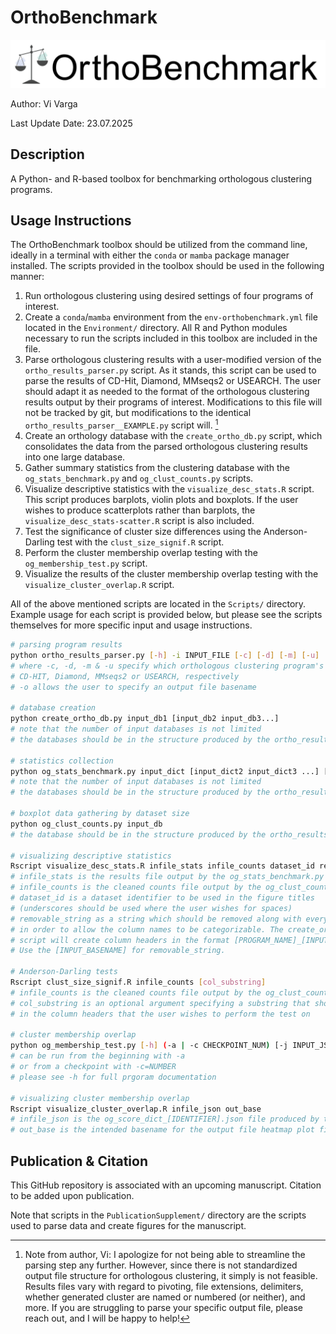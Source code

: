 # OrthoBenchmark

![OrthoBenchmark logo](./img/Logo__OrthoBenchmark.png)

Author: Vi Varga

Last Update Date: 23.07.2025


## Description

A Python- and R-based toolbox for benchmarking orthologous clustering programs.


## Usage Instructions

The OrthoBenchmark toolbox should be utilized from the command line, ideally in a terminal with either the `conda` or `mamba` package manager installed. The scripts provided in the toolbox should be used in the following manner:

1. Run orthologous clustering using desired settings of four programs of interest.
2. Create a `conda`/`mamba` environment from the `env-orthobenchmark.yml` file located in the `Environment/` directory. All R and Python modules necessary to run the scripts included in this toolbox are included in the file.
3. Parse orthologous clustering results with a user-modified version of the `ortho_results_parser.py` script. As it stands, this script can be used to parse the results of CD-Hit, Diamond, MMseqs2 or USEARCH. The user should adapt it as needed to the format of the orthologous clustering results output by their programs of interest. Modifications to this file will not be tracked by git, but modifications to the identical `ortho_results_parser__EXAMPLE.py` script will. [^1]
4. Create an orthology database with the `create_ortho_db.py` script, which consolidates the data from the parsed orthologous clustering results into one large database.
5. Gather summary statistics from the clustering database with the `og_stats_benchmark.py` and `og_clust_counts.py` scripts.
6. Visualize descriptive statistics with the `visualize_desc_stats.R` script. This script produces barplots, violin plots and boxplots. If the user wishes to produce scatterplots rather than barplots, the `visualize_desc_stats-scatter.R` script is also included.
7. Test the significance of cluster size differences using the Anderson-Darling test with the `clust_size_signif.R` script.
8. Perform the cluster membership overlap testing with the `og_membership_test.py` script.
9. Visualize the results of the cluster membership overlap testing with the `visualize_cluster_overlap.R` script.

All of the above mentioned scripts are located in the `Scripts/` directory. Example usage for each script is provided below, but please see the scripts themselves for more specific input and usage instructions.

```bash
# parsing program results
python ortho_results_parser.py [-h] -i INPUT_FILE [-c] [-d] [-m] [-u] [-o OUT_NAME] [-v]
# where -c, -d, -m & -u specify which orthologous clustering program's results should be parsed
# CD-HIT, Diamond, MMseqs2 or USEARCH, respectively
# -o allows the user to specify an output file basename

# database creation
python create_ortho_db.py input_db1 [input_db2 input_db3...]
# note that the number of input databases is not limited
# the databases should be in the structure produced by the ortho_results_parser.py script

# statistics collection
python og_stats_benchmark.py input_dict [input_dict2 input_dict3 ...] [-NAME out_base]
# note that the number of input databases is not limited
# the databases should be in the structure produced by the ortho_results_parser.py script

# boxplot data gathering by dataset size
python og_clust_counts.py input_db
# the database should be in the structure produced by the ortho_results_parser.py script

# visualizing descriptive statistics
Rscript visualize_desc_stats.R infile_stats infile_counts dataset_id removable_string
# infile_stats is the results file output by the og_stats_benchmark.py script
# infile_counts is the cleaned counts file output by the og_clust_counts.py script
# dataset_id is a dataset identifier to be used in the figure titles 
# (underscores should be used where the user wishes for spaces)
# removable_string as a string which should be removed along with everything before
# in order to allow the column names to be categorizable. The create_ortho_db.py 
# script will create column headers in the format [PROGRAM_NAME]_[INPUT_BASENAME].
# Use the [INPUT_BASENAME] for removable_string.

# Anderson-Darling tests
Rscript clust_size_signif.R infile_counts [col_substring]
# infile_counts is the cleaned counts file output by the og_clust_counts.py script
# col_substring is an optional argument specifying a substring that should be contained
# in the column headers that the user wishes to perform the test on

# cluster membership overlap
python og_membership_test.py [-h] (-a | -c CHECKPOINT_NUM) [-j INPUT_JSON] [-i TEST_IDENTIFIER] [-p MEMBERSHIP_PERCENT] [-o OUT_NAME] [-d INPUT_FILES] [-n PROGRAM_NAMES] [-v]
# can be run from the beginning with -a
# or from a checkpoint with -c=NUMBER
# please see -h for full prgoram documentation

# visualizing cluster membership overlap
Rscript visualize_cluster_overlap.R infile_json out_base
# infile_json is the og_score_dict_[IDENTIFIER].json file produced by the og_membership_test.py script
# out_base is the intended basename for the output file heatmap plot files

```

[^1]: Note from author, Vi: I apologize for not being able to streamline the parsing step any further. However, since there is not standardized output file structure for orthologous clustering, it simply is not feasible. Results files vary with regard to pivoting, file extensions, delimiters, whether generated cluster are named or numbered (or neither), and more. If you are struggling to parse your specific output file, please reach out, and I will be happy to help!


## Publication & Citation

This GitHub repository is associated with an upcoming manuscript. Citation to be added upon publication.

Note that scripts in the `PublicationSupplement/` directory are the scripts used to parse data and create figures for the manuscript.
